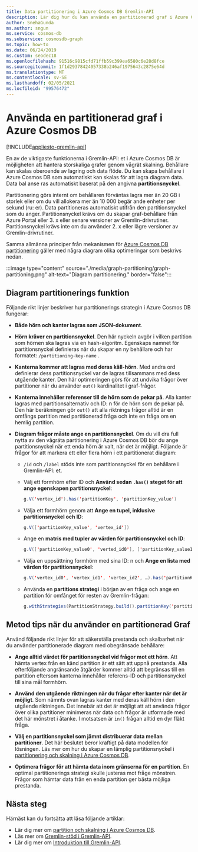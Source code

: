 ```yaml
---
title: Data partitionering i Azure Cosmos DB Gremlin-API
description: Lär dig hur du kan använda en partitionerad graf i Azure Cosmos DB. Den här artikeln beskriver också krav och bästa praxis för ett partitionerat diagram.
author: SnehaGunda
ms.author: sngun
ms.service: cosmos-db
ms.subservice: cosmosdb-graph
ms.topic: how-to
ms.date: 06/24/2019
ms.custom: seodec18
ms.openlocfilehash: 91516c9815cfd71ffb59c399ea6580c6e28d8fce
ms.sourcegitcommit: 1f1d29378424057338b246af1975643c2875e64d
ms.translationtype: MT
ms.contentlocale: sv-SE
ms.lasthandoff: 02/05/2021
ms.locfileid: "99576472"
---
```

# <a name="using-a-partitioned-graph-in-azure-cosmos-db"></a>Använda en partitionerad graf i Azure Cosmos DB
[!INCLUDE[appliesto-gremlin-api](includes/appliesto-gremlin-api.md)]

En av de viktigaste funktionerna i Gremlin-API: et i Azure Cosmos DB är möjligheten att hantera storskaliga grafer genom vågrät skalning. Behållare kan skalas oberoende av lagring och data flöde. Du kan skapa behållare i Azure Cosmos DB som automatiskt kan skalas för att lagra diagram data. Data bal anse ras automatiskt baserat på den angivna **partitionsnyckel**.

Partitionering görs internt om behållaren förväntas lagra mer än 20 GB i storlek eller om du vill allokera mer än 10 000 begär ande enheter per sekund (ru: er). Data partitioneras automatiskt utifrån den partitionsnyckel som du anger. Partitionsnyckel krävs om du skapar graf-behållare från Azure Portal eller 3. x eller senare versioner av Gremlin-drivrutiner. Partitionsnyckel krävs inte om du använder 2. x eller lägre versioner av Gremlin-drivrutiner. 

Samma allmänna principer från mekanismen för [Azure Cosmos DB partitionering](partitioning-overview.md) gäller med några diagram olika optimeringar som beskrivs nedan.

:::image type="content" source="./media/graph-partitioning/graph-partitioning.png" alt-text="Diagram partitionering." border="false":::

## <a name="graph-partitioning-mechanism"></a>Diagram partitionerings funktion

Följande rikt linjer beskriver hur partitionerings strategin i Azure Cosmos DB fungerar:

- **Både hörn och kanter lagras som JSON-dokument**.

- **Hörn kräver en partitionsnyckel**. Den här nyckeln avgör i vilken partition som hörnen ska lagras via en hash-algoritm. Egenskaps namnet för partitionsnyckel definieras när du skapar en ny behållare och har formatet: `/partitioning-key-name` .

- **Kanterna kommer att lagras med deras käll-hörn**. Med andra ord definierar dess partitionsnyckel var de lagras tillsammans med dess utgående kanter. Den här optimeringen görs för att undvika frågor över partitioner när du använder `out()` kardinalitet i graf-frågor.

- **Kanterna innehåller referenser till de hörn som de pekar på**. Alla kanter lagras med partitionsalternativ och ID: n för de hörn som de pekar på. Den här beräkningen gör `out()` att alla riktnings frågor alltid är en omfångs partition med partitionerad fråga och inte en fråga om en hemlig partition.

- **Diagram frågor måste ange en partitionsnyckel**. Om du vill dra full nytta av den vågräta partitionering i Azure Cosmos DB bör du ange partitionsnyckel när ett enda hörn är valt, när det är möjligt. Följande är frågor för att markera ett eller flera hörn i ett partitionerat diagram:

    - `/id` och `/label` stöds inte som partitionsnyckel för en behållare i Gremlin-API: et.


    - Välj ett formhörn efter ID och **Använd sedan `.has()` steget för att ange egenskapen partitionsnyckel**:

        ```java
        g.V('vertex_id').has('partitionKey', 'partitionKey_value')
        ```

    - Välja ett formhörn genom att **Ange en tupel, inklusive partitionsnyckel och ID**:

        ```java
        g.V(['partitionKey_value', 'vertex_id'])
        ```

    - Ange en **matris med tupler av värden för partitionsnyckel och ID**:

        ```java
        g.V(['partitionKey_value0', 'verted_id0'], ['partitionKey_value1', 'vertex_id1'], ...)
        ```

    - Välja en uppsättning formhörn med sina ID: n och **Ange en lista med värden för partitionsnyckel**:

        ```java
        g.V('vertex_id0', 'vertex_id1', 'vertex_id2', …).has('partitionKey', within('partitionKey_value0', 'partitionKey_value01', 'partitionKey_value02', …)
        ```

    - Använda en **partitions strategi** i början av en fråga och ange en partition för omfånget för resten av Gremlin-frågan:

        ```java
        g.withStrategies(PartitionStrategy.build().partitionKey('partitionKey').readPartitions('partitionKey_value').create()).V()
        ```

## <a name="best-practices-when-using-a-partitioned-graph"></a>Metod tips när du använder en partitionerad Graf

Använd följande rikt linjer för att säkerställa prestanda och skalbarhet när du använder partitionerade diagram med obegränsade behållare:

- **Ange alltid värdet för partitionsnyckel vid frågor mot ett hörn**. Att hämta vertex från en känd partition är ett sätt att uppnå prestanda. Alla efterföljande angränsande åtgärder kommer alltid att begränsas till en partition eftersom kanterna innehåller referens-ID och partitionsnyckel till sina mål formhörn.

- **Använd den utgående riktningen när du frågar efter kanter när det är möjligt**. Som nämnts ovan lagras kanter med deras käll hörn i den utgående riktningen. Det innebär att det är möjligt att att använda frågor över olika partitioner minimeras när data och frågor är utformade med det här mönstret i åtanke. I motsatsen är `in()` frågan alltid en dyr fläkt fråga.

- **Välj en partitionsnyckel som jämnt distribuerar data mellan partitioner**. Det här beslutet beror kraftigt på data modellen för lösningen. Läs mer om hur du skapar en lämplig partitionsnyckel i [partitionering och skalning i Azure Cosmos DB](partitioning-overview.md).

- **Optimera frågor för att hämta data inom gränserna för en partition**. En optimal partitionerings strategi skulle justeras mot fråge mönstren. Frågor som hämtar data från en enda partition ger bästa möjliga prestanda.

## <a name="next-steps"></a>Nästa steg

Härnäst kan du fortsätta att läsa följande artiklar:

* Lär dig mer om [partition och skalning i Azure Cosmos DB](partitioning-overview.md).
* Läs mer om [Gremlin-stöd i Gremlin-API](gremlin-support.md).
* Lär dig mer om [Introduktion till Gremlin-API](graph-introduction.md).
